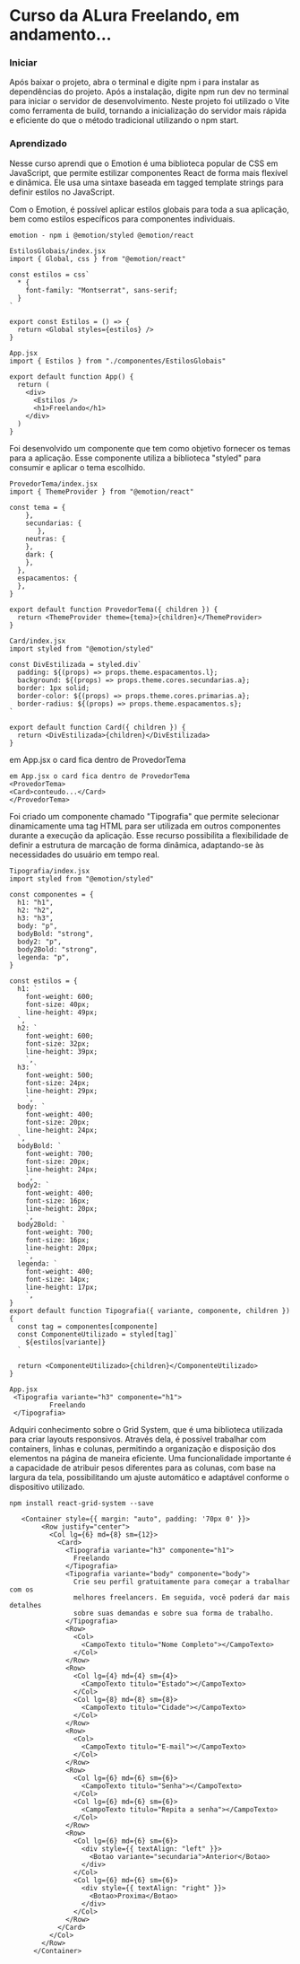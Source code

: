 <h1>Curso da ALura Freelando, em andamento...</h1>

<h3>Iniciar</h3>

Após baixar o projeto, abra o terminal e digite npm i para instalar as dependências do projeto. Após a instalação, digite npm run dev no terminal para iniciar o servidor de desenvolvimento. Neste projeto foi utilizado o Vite como ferramenta de build, tornando a inicialização do servidor mais rápida e eficiente do que o método tradicional utilizando o npm start.

<h3>Aprendizado</h3>

Nesse curso aprendi que o Emotion é uma biblioteca popular de CSS em JavaScript, que permite estilizar componentes React de forma mais flexível e dinâmica. Ele usa uma sintaxe baseada em tagged template strings para definir estilos no JavaScript.

Com o Emotion, é possível aplicar estilos globais para toda a sua aplicação, bem como estilos específicos para componentes individuais.

```
emotion - npm i @emotion/styled @emotion/react
```

```
EstilosGlobais/index.jsx
import { Global, css } from "@emotion/react"

const estilos = css`
  * {
    font-family: "Montserrat", sans-serif;
  }
`

export const Estilos = () => {
  return <Global styles={estilos} />
}
```
```
App.jsx
import { Estilos } from "./componentes/EstilosGlobais"

export default function App() {
  return (
    <div>
      <Estilos />
      <h1>Freelando</h1>
    </div>
  )
}
```

Foi desenvolvido um componente que tem como objetivo fornecer os temas para a aplicação. Esse componente utiliza a biblioteca "styled" para consumir e aplicar o tema escolhido.

```
ProvedorTema/index.jsx
import { ThemeProvider } from "@emotion/react"

const tema = {
    },
    secundarias: {
       },
    neutras: {
    },
    dark: {
    },
  },
  espacamentos: {
  },
}

export default function ProvedorTema({ children }) {
  return <ThemeProvider theme={tema}>{children}</ThemeProvider>
}
```
```
Card/index.jsx
import styled from "@emotion/styled"

const DivEstilizada = styled.div`
  padding: ${(props) => props.theme.espacamentos.l};
  background: ${(props) => props.theme.cores.secundarias.a};
  border: 1px solid;
  border-color: ${(props) => props.theme.cores.primarias.a};
  border-radius: ${(props) => props.theme.espacamentos.s};
`

export default function Card({ children }) {
  return <DivEstilizada>{children}</DivEstilizada>
}
```
em App.jsx o card fica dentro de ProvedorTema

```
em App.jsx o card fica dentro de ProvedorTema
<ProvedorTema>
<Card>conteudo...</Card>
</ProvedorTema>
```

Foi criado um componente chamado "Tipografia" que permite selecionar dinamicamente uma tag HTML para ser utilizada em outros componentes durante a execução da aplicação. Esse recurso possibilita a flexibilidade de definir a estrutura de marcação de forma dinâmica, adaptando-se às necessidades do usuário em tempo real.

```
Tipografia/index.jsx
import styled from "@emotion/styled"

const componentes = {
  h1: "h1",
  h2: "h2",
  h3: "h3",
  body: "p",
  bodyBold: "strong",
  body2: "p",
  body2Bold: "strong",
  legenda: "p",
}

const estilos = {
  h1: `
    font-weight: 600;
    font-size: 40px;
    line-height: 49px;
  `,
  h2: `
    font-weight: 600;
    font-size: 32px;
    line-height: 39px;
    `,
  h3: `
    font-weight: 500;
    font-size: 24px;
    line-height: 29px;
    `,
  body: `
    font-weight: 400;
    font-size: 20px;
    line-height: 24px;
  `,
  bodyBold: `
    font-weight: 700;
    font-size: 20px;
    line-height: 24px;
    `,
  body2: `
    font-weight: 400;
    font-size: 16px;
    line-height: 20px;
    `,
  body2Bold: `
    font-weight: 700;
    font-size: 16px;
    line-height: 20px;
    `,
  legenda: `
    font-weight: 400;
    font-size: 14px;
    line-height: 17px;
    `,
}
export default function Tipografia({ variante, componente, children }) {
  const tag = componentes[componente]
  const ComponenteUtilizado = styled[tag]`
    ${estilos[variante]}
  `

  return <ComponenteUtilizado>{children}</ComponenteUtilizado>
}
```
```
App.jsx
 <Tipografia variante="h3" componente="h1">
          Freelando
 </Tipografia>
```

Adquiri conhecimento sobre o Grid System, que é uma biblioteca utilizada para criar layouts responsivos. Através dela, é possível trabalhar com containers, linhas e colunas, permitindo a organização e disposição dos elementos na página de maneira eficiente. Uma funcionalidade importante é a capacidade de atribuir pesos diferentes para as colunas, com base na largura da tela, possibilitando um ajuste automático e adaptável conforme o dispositivo utilizado.
```
npm install react-grid-system --save
```
```
   <Container style={{ margin: "auto", padding: '70px 0' }}>
        <Row justify="center">
          <Col lg={6} md={8} sm={12}>
            <Card>
              <Tipografia variante="h3" componente="h1">
                Freelando
              </Tipografia>
              <Tipografia variante="body" componente="body">
                Crie seu perfil gratuitamente para começar a trabalhar com os
                melhores freelancers. Em seguida, você poderá dar mais detalhes
                sobre suas demandas e sobre sua forma de trabalho.
              </Tipografia>
              <Row>
                <Col>
                  <CampoTexto titulo="Nome Completo"></CampoTexto>
                </Col>
              </Row>
              <Row>
                <Col lg={4} md={4} sm={4}>
                  <CampoTexto titulo="Estado"></CampoTexto>
                </Col>
                <Col lg={8} md={8} sm={8}>
                  <CampoTexto titulo="Cidade"></CampoTexto>
                </Col>
              </Row>
              <Row>
                <Col>
                  <CampoTexto titulo="E-mail"></CampoTexto>
                </Col>
              </Row>
              <Row>
                <Col lg={6} md={6} sm={6}>
                  <CampoTexto titulo="Senha"></CampoTexto>
                </Col>
                <Col lg={6} md={6} sm={6}>
                  <CampoTexto titulo="Repita a senha"></CampoTexto>
                </Col>
              </Row>
              <Row>
                <Col lg={6} md={6} sm={6}>
                  <div style={{ textAlign: "left" }}>
                    <Botao variante="secundaria">Anterior</Botao>
                  </div>
                </Col>
                <Col lg={6} md={6} sm={6}>
                  <div style={{ textAlign: "right" }}>
                    <Botao>Proxima</Botao>
                  </div>
                </Col>
              </Row>
            </Card>
          </Col>
        </Row>
      </Container>
```
